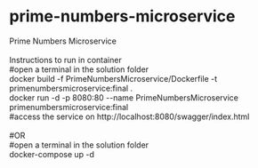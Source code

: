 # prime-numbers-microservice
Prime Numbers Microservice
<br><br>
Instructions to run in container
<br>
#open a terminal in the solution folder
<br>
docker build -f PrimeNumbersMicroservice/Dockerfile -t primenumbersmicroservice:final .
<br>
docker run -d -p 8080:80 --name PrimeNumbersMicroservice primenumbersmicroservice:final
<br>
#access the service on http://localhost:8080/swagger/index.html
<br><br>
#OR
<br>
#open a terminal in the solution folder
<br>
docker-compose up -d